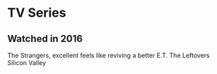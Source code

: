 # TV Series

## Watched in 2016

The Strangers, excellent feels like reviving a better E.T.
The Leftovers
Silicon Valley
